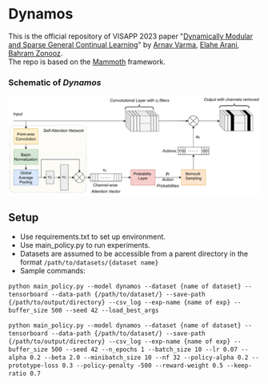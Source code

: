 # Dynamos

This is the official repository of VISAPP 2023 paper "[Dynamically Modular and Sparse General Continual Learning](https://arxiv.org/abs/2301.00620)" by [Arnav Varma](https://scholar.google.com/citations?user=3QSih2AAAAAJ&hl=en&oi=ao), [Elahe Arani](https://www.linkedin.com/in/elahe-arani-630870b2/), [Bahram Zonooz](https://scholar.google.com/citations?hl=en&user=FZmIlY8AAAAJ).  
The repo is based on the [Mammoth](https://github.com/aimagelab/mammoth) framework.

###  Schematic of ___Dynamos___
![image info](./src/schematic.png)

## Setup

+ Use requirements.txt to set up environment.
+ Use main_policy.py to run experiments.
+ Datasets are assumed to be accessible from a parent directory in the format `/path/to/datasets/{dataset name}`
+ Sample commands:
```
python main_policy.py --model dynamos --dataset {name of dataset} --tensorboard --data-path {/path/to/dataset/} --save-path {/path/to/output/directory} --csv_log --exp-name {name of exp} --buffer_size 500 --seed 42 --load_best_args
```
```
python main_policy.py --model dynamos --dataset {name of dataset} --tensorboard --data-path {/path/to/dataset/} --save-path {/path/to/output/directory} --csv_log --exp-name {name of exp} --buffer_size 500 --seed 42 --n_epochs 1 --batch_size 10 --lr 0.07 --alpha 0.2 --beta 2.0 --minibatch_size 10 --nf 32 --policy-alpha 0.2 --prototype-loss 0.3 --policy-penalty -500 --reward-weight 0.5 --keep-ratio 0.7
```